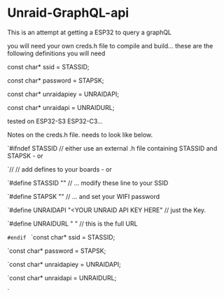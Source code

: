 

# Unraid-GraphQL-api
This is an attempt at getting a ESP32 to query a graphQL 

you will need your own creds.h file to compile and build... these are the following definitions you will need 

const char* ssid = STASSID;

const char* password = STAPSK;

const char* unraidapiey = UNRAIDAPI;

const char* unraidapi = UNRAIDURL;


tested on ESP32-S3 ESP32-C3... 


Notes on the creds.h file. needs to look like below. 

`#ifndef STASSID                        // either use an external .h file containing STASSID and STAPSK - or 

`//                                     // add defines to your boards - or

`#define STASSID "<YOUR SSID HERE>"            // ... modify these line to your SSID

`#define STAPSK  "<YOUR PASSWORD HERE >"        // ... and set your WIFI password

`#define UNRAIDAPI "<YOUR UNRAID API KEY HERE" // just the Key. 

`#define UNRAIDURL "<YOUR UNRAID GRAPHQL LOCATION HERE> " // this is the full URL 

`#endif
`
`const char* ssid = STASSID;

`const char* password = STAPSK;

`const char* unraidapiey = UNRAIDAPI;

`const char* unraidapi = UNRAIDURL;

`
